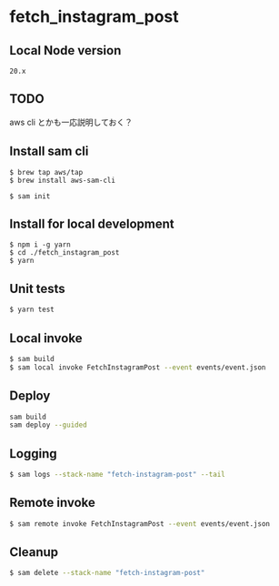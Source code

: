 # fetch_instagram_post

## Local Node version
```
20.x
```

## TODO
aws cli とかも一応説明しておく？

## Install sam cli
```shell
$ brew tap aws/tap
$ brew install aws-sam-cli

$ sam init
```

## Install for local development

```shell
$ npm i -g yarn
$ cd ./fetch_instagram_post
$ yarn
```

## Unit tests

```bash
$ yarn test
```

## Local invoke

```bash
$ sam build
$ sam local invoke FetchInstagramPost --event events/event.json
```


## Deploy

```bash
sam build
sam deploy --guided
```

## Logging

```bash
$ sam logs --stack-name "fetch-instagram-post" --tail
```

## Remote invoke

```bash
$ sam remote invoke FetchInstagramPost --event events/event.json
```

## Cleanup

```bash
$ sam delete --stack-name "fetch-instagram-post"
```
